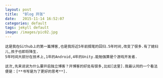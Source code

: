 ```yaml
---
layout: post
title:  "Blog 开张"
date:   2015-11-14 16:52:07
categories: default
tags: jekyll default
image: /images/pic02.jpg
---
```

	这是我在Github上的第一篇博客,也是我将近5年前搁笔的回归.5年时间,改变了很多.有了媳妇儿,孩子也即将降生.
	5年时间大部分在技术上,1年的Android,4年的Unity.能勉强算是个游戏开发者.
	
	这次,先来说说为什么要开启独立博客？开博客的好处有很多,比如[这里].我最认同的一个看法便是：[**书写是为了更好的思考**].

[这里]:http://mindhacks.cn/2009/02/15/why-you-should-start-blogging-now/